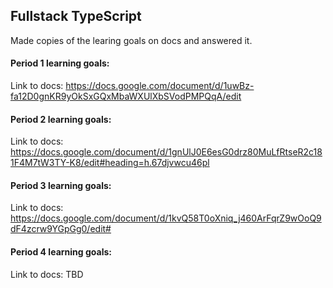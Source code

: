 ## Fullstack TypeScript

Made copies of the learing goals on docs and answered it.

#### Period 1 learning goals:
Link to docs: https://docs.google.com/document/d/1uwBz-fa12D0gnKR9yOkSxGQxMbaWXUlXbSVodPMPQqA/edit 


#### Period 2 learning goals:
Link to docs: https://docs.google.com/document/d/1gnUlJ0E6esG0drz80MuLfRtseR2c181F4M7tW3TY-K8/edit#heading=h.67djvwcu46pl

#### Period 3 learning goals:
Link to docs: https://docs.google.com/document/d/1kvQ58T0oXniq_j460ArFqrZ9wOoQ9dF4zcrw9YGpGg0/edit#

#### Period 4 learning goals:
Link to docs: TBD
